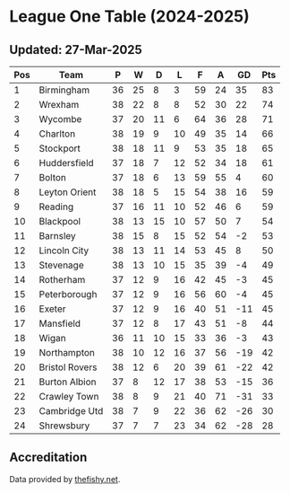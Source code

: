 # League One Table (2024-2025)
## Updated: 27-Mar-2025

| Pos | Team | P | W | D | L | F | A | GD | Pts |
| --- | --- | --- | --- | --- | --- | --- | --- | --- | --- |
| 1 | Birmingham | 36 | 25 | 8 | 3 | 59 | 24 | 35 | 83 |
| 2 | Wrexham | 38 | 22 | 8 | 8 | 52 | 30 | 22 | 74 |
| 3 | Wycombe | 37 | 20 | 11 | 6 | 64 | 36 | 28 | 71 |
| 4 | Charlton | 38 | 19 | 9 | 10 | 49 | 35 | 14 | 66 |
| 5 | Stockport | 38 | 18 | 11 | 9 | 53 | 35 | 18 | 65 |
| 6 | Huddersfield | 37 | 18 | 7 | 12 | 52 | 34 | 18 | 61 |
| 7 | Bolton | 37 | 18 | 6 | 13 | 59 | 55 | 4 | 60 |
| 8 | Leyton Orient | 38 | 18 | 5 | 15 | 54 | 38 | 16 | 59 |
| 9 | Reading | 37 | 16 | 11 | 10 | 52 | 46 | 6 | 59 |
| 10 | Blackpool | 38 | 13 | 15 | 10 | 57 | 50 | 7 | 54 |
| 11 | Barnsley | 38 | 15 | 8 | 15 | 52 | 54 | -2 | 53 |
| 12 | Lincoln City | 38 | 13 | 11 | 14 | 53 | 45 | 8 | 50 |
| 13 | Stevenage | 38 | 13 | 10 | 15 | 35 | 39 | -4 | 49 |
| 14 | Rotherham | 37 | 12 | 9 | 16 | 42 | 45 | -3 | 45 |
| 15 | Peterborough | 37 | 12 | 9 | 16 | 56 | 60 | -4 | 45 |
| 16 | Exeter | 37 | 12 | 9 | 16 | 40 | 51 | -11 | 45 |
| 17 | Mansfield | 37 | 12 | 8 | 17 | 43 | 51 | -8 | 44 |
| 18 | Wigan | 36 | 11 | 10 | 15 | 33 | 36 | -3 | 43 |
| 19 | Northampton | 38 | 10 | 12 | 16 | 37 | 56 | -19 | 42 |
| 20 | Bristol Rovers | 38 | 12 | 6 | 20 | 39 | 61 | -22 | 42 |
| 21 | Burton Albion | 37 | 8 | 12 | 17 | 38 | 53 | -15 | 36 |
| 22 | Crawley Town | 38 | 8 | 9 | 21 | 40 | 71 | -31 | 33 |
| 23 | Cambridge Utd | 38 | 7 | 9 | 22 | 36 | 62 | -26 | 30 |
| 24 | Shrewsbury | 37 | 7 | 7 | 23 | 34 | 62 | -28 | 28 |

## Accreditation 

Data provided by [thefishy.net](https://www.thefishy.net/).